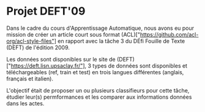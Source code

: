 # Projet DEFT'09
Dans le cadre du cours d'Apprentissage Automatique, nous avons eu pour mission de créer
un article court sous format (ACL)["https://github.com/acl-org/acl-style-files"] en 
rapport avec la tâche 3 du DÉfi Fouille de Texte (DEFT) de l'édition 2009. 

Les données sont disponibles sur le site de (DEFT)["https://deft.lisn.upsaclay.fr/"], 3
types de données sont disponibles et téléchargeables (ref, train et test) en trois 
langues différentes (anglais, français et italien).

L'objectif était de proposer un ou plusieurs classifieurs pour cette tâche, étudier
leur(s) permformances et les comparer aux informations données dans les actes.
